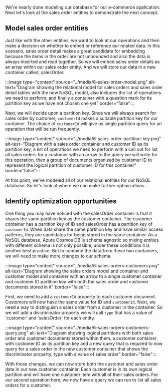 We're nearly done modeling our database for our e-commerce application. Next let's look at the sales order entities to demonstrate the next concept.

## Model sales order entities

Just like with the other entities, we want to look at our operations and then make a decision on whether to embed or reference our related data. In this scenario, sales order detail makes a great candidate for embedding because the items in the order are not unbounded and also the data is always inserted and read together. So we will embed sales order details as an array within our sales order entity. And we will store our data in a new container called, salesOrder.

:::image type="content" source="../media/6-sales-order-model.png" alt-text="Diagram showing the relational model for sales orders and sales order detail tables with the new NoSQL model, also includes the list of operations we need to perform, and finally a container with a question mark for its partition key as we have not chosen one yet" border="false":::

Next, we will decide upon a partition key. Since we will always search for sales order by customer, `customerId` makes a suitable partition key for our container. The choice of `customerId` will give us single partition query for an operation that will be run frequently.

:::image type="content" source="../media/6-sales-order-partition-key.png" alt-text="Diagram with a sales order container and customer ID as its partition key, a list of operations we need to perform with a call out for list all sales orders for a customer with an arrow to the query we will write for this operation, then a group of documents organized by customer ID to represent the logical partition of customer ID for this container" border="false":::

At this point, we've modeled all of our relational entities for our NoSQL database. So let's look at where we can make further optimizations.

## Identify optimization opportunities

One thing you may have noticed with the salesOrder container is that it shares the same partition key as the customer container. The customer container has a partition key of ID and salesOrder has a partition key of `customerId`. When data share the same partition key and have similar access patterns, they are candidates for being stored in the same container. As a NoSQL database, Azure Cosmos DB is schema agnostic so mixing entities with different schema is not only possible, under these conditions it is another best practice. But to combine the data from these two containers, we will need to make more changes to our schema.

:::image type="content" source="../media/6-sales-orders-customers.png" alt-text="Diagram showing the sales orders model and container and customer model and container with an arrow to a single customer container and customer ID partition key with both the sales order and customer documents stored in it" border="false":::

First, we need to add a `customerId` property to each customer document. Customers will now have the same value for ID and `customerId`. Next, we need a way to distinguish a sales order from a customer in the container. So we will add a discriminator property we will call `type` that has a value of 'customer' and 'salesOrder' for each entity.

:::image type="content" source="../media/6-sales-orders-customers-query.png" alt-text="Diagram showing logical partitions with both sales order and customer documents stored within them, a customer container with customer ID as its partition key and a new query that is required to now query for a sales order in the new customer container that shows the discriminator property, type with a value of sales order" border="false":::

With those changes, we can now store both the customer and sales order data in our new customer container. Each customer is in its own logical partition and will have one customer item with all of their sales orders. For our second operation here, we now have a query we can run to list all sales orders for a customer.
